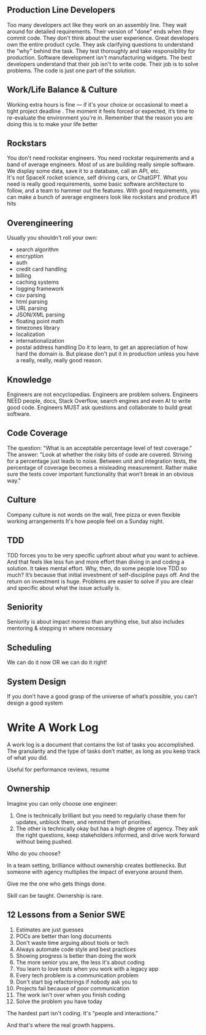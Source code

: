 ## Production Line Developers
Too many developers act like they work on an assembly line.
They wait around for detailed requirements.
Their version of "done" ends when they commit code.
They don't think about the user experience.
Great developers own the entire product cycle.
They ask clarifying questions to understand the "why" behind the task.
They test thoroughly and take responsibility for production.
Software development isn't manufacturing widgets.
The best developers understand that their job isn't to write code.
Their job is to solve problems.
The code is just one part of the solution.

## Work/Life Balance & Culture
Working extra hours is fine — if it's your choice or occasional to meet a tight project deadline .
The moment it feels forced or expected, it’s time to re-evaluate the environment you're in.
Remember that the reason you are doing this is to make your life better

## Rockstars
You don't need rockstar engineers. You need rockstar requirements and a band of average engineers.
Most of us are building really simple software.
We display some data, save it to a database, call an API, etc.  
It's not SpaceX rocket science, self driving cars, or ChatGPT.
What you need is really good requirements, some basic software architecture to follow, and a team to hammer out the features.
With good requirements, you can make a bunch of average engineers look like rockstars and produce #1 hits

## Overengineering
Usually you shouldn't roll your own:
- search algorithm
- encryption
- auth
- credit card handling
- billing
- caching systems
- logging framework
- csv parsing
- html parsing
- URL parsing
- JSON/XML parsing
- floating point math
- timezones library
- localization
- internationalization
- postal address handling
  Do it to learn, to get an appreciation of how hard the domain is.
  But please don't put it in production unless you have a really, really, really good reason.

## Knowledge
Engineers are not encyclopedias.
Engineers are problem solvers.
Engineers NEED people, docs, Stack Overflow, search engines and even AI to write good code.
Engineers MUST ask questions and collaborate to build great software.

## Code Coverage
The question: "What is an acceptable percentage level of test coverage."
The answer: "Look at whether the risky bits of code are covered. Striving for a percentage just leads to noise. Between unit and integration tests, the percentage of coverage becomes a misleading measurement. Rather make sure the tests cover important functionality that won't break in an obvious way."

## Culture
Company culture is not words on the wall, free pizza or even flexible working arrangements
It's how people feel on a Sunday night.

## TDD
TDD forces you to be very specific upfront about _what_ you want to achieve. And that feels like less fun and more effort than diving in and coding a solution. It takes mental effort.
Why, then, do some people love TDD so much?
It’s because that initial investment of self-discipline pays off. And the return on investment is huge. Problems are easier to solve if you are clear and specific about what the issue actually is.

## Seniority
Seniority is about impact moreso than anything else, but also includes mentoring & stepping in where necessary

## Scheduling 
We can do it now OR we can do it right!

## System Design
If you don’t have a good grasp of the universe of what’s possible, you can’t design a good system

# Write A Work Log
A work log is a document that contains the list of tasks you accomplished. The granularity and the type of tasks don’t matter, as long as you keep track of what you did.

Useful for performance reviews, resume

## Ownership
Imagine you can only choose one engineer:
1. One is technically brilliant but you need to regularly chase them for updates, unblock them, and remind them of priorities.
2. The other is technically okay but has a high degree of agency. They ask the right questions, keep stakeholders informed, and drive work forward without being pushed.

Who do you choose?

In a team setting, brilliance without ownership creates bottlenecks.
But someone with agency multiplies the impact of everyone around them.

Give me the one who gets things done.

Skill can be taught. Ownership is rare.

## 12 Lessons from a Senior SWE
1. Estimates are just guesses
2. POCs are better than long documents
3. Don't waste time arguing about tools or tech
4. Always automate code style and best practices
5. Showing progress is better than doing the work
6. The more senior you are, the less it's about coding
7. You learn to love tests when you work with a legacy app
8. Every tech problem is a communication problem
9. Don't start big refactorings if nobody ask you to
10. Projects fail because of poor communication
11. The work isn't over when you finish coding
12. Solve the problem you have today

The hardest part isn't coding.
It's "people and interactions."

And that's where the real growth happens.